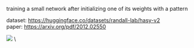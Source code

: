 training a small network after initializing one of its weights with a pattern

dataset: https://huggingface.co/datasets/randall-lab/hasy-v2 \
paper: https://arxiv.org/pdf/2012.02550

![](https://i.ibb.co/Q7WL1mLd/weight-evolution.gif) \
